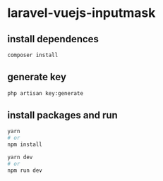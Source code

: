 # laravel-vuejs-inputmask

## install dependences

```bash
composer install
```

## generate key

```bash
php artisan key:generate
```

## install packages and run

```bash
yarn
# or
npm install
```

```bash
yarn dev
# or
npm run dev
```